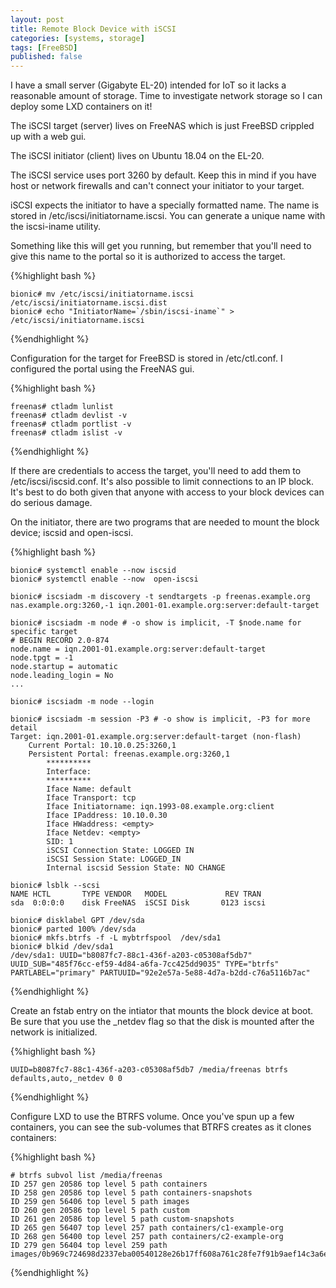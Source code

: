 ```yaml
---
layout: post
title: Remote Block Device with iSCSI
categories: [systems, storage]
tags: [FreeBSD]
published: false
---
```


I have a small server (Gigabyte EL-20) intended for IoT so it lacks a reasonable 
amount of storage.  Time to investigate network storage so I can deploy some 
LXD containers on it!

The iSCSI target (server) lives on FreeNAS which is just FreeBSD crippled up
with a web gui.

The iSCSI initiator (client) lives on Ubuntu 18.04 on the EL-20.

The iSCSI service uses port 3260 by default. Keep this in mind if you have 
host or network firewalls and can't connect your initiator to your target.

iSCSI expects the initiator to have a specially formatted name. The name is
stored in /etc/iscsi/initiatorname.iscsi. You can generate a unique name
with the iscsi-iname utility.

Something like this will get you running, but remember that you'll need
to give this name to the portal so it is authorized to access the target.

{%highlight bash %}
~~~~~~~~~~~~~~~~~~~~~~~~~~~~~~~~~~~
bionic# mv /etc/iscsi/initiatorname.iscsi /etc/iscsi/initiatorname.iscsi.dist
bionic# echo "InitiatorName=`/sbin/iscsi-iname`" > /etc/iscsi/initiatorname.iscsi
~~~~~~~~~~~~~~~~~~~~~~~~~~~~~~~~~~~
{%endhighlight %}

Configuration for the target for FreeBSD is stored in /etc/ctl.conf.
I configured the portal using the FreeNAS gui.

{%highlight bash %}
~~~~~~~~~~~~~~~~~~~~~~~~~~~~~~~~~~~
freenas# ctladm lunlist
freenas# ctladm devlist -v
freenas# ctladm portlist -v
freenas# ctladm islist -v

~~~~~~~~~~~~~~~~~~~~~~~~~~~~~~~~~~~
{%endhighlight %}

If there are credentials to access the target, you'll need to add them to 
/etc/iscsi/iscsid.conf. It's also possible to limit connections to an IP 
block. It's best to do both given that anyone with access to your block 
devices can do serious damage.

On the initiator, there are two programs that are needed to mount the block
device; iscsid and open-iscsi. 

{%highlight bash %}
~~~~~~~~~~~~~~~~~~~~~~~~~~~~~~~~~~~
bionic# systemctl enable --now iscsid 
bionic# systemctl enable --now  open-iscsi

bionic# iscsiadm -m discovery -t sendtargets -p freenas.example.org
nas.example.org:3260,-1 iqn.2001-01.example.org:server:default-target

bionic# iscsiadm -m node # -o show is implicit, -T $node.name for specific target
# BEGIN RECORD 2.0-874
node.name = iqn.2001-01.example.org:server:default-target
node.tpgt = -1
node.startup = automatic
node.leading_login = No
...

bionic# iscsiadm -m node --login

bionic# iscsiadm -m session -P3 # -o show is implicit, -P3 for more detail
Target: iqn.2001-01.example.org:server:default-target (non-flash)
	Current Portal: 10.10.0.25:3260,1
	Persistent Portal: freenas.example.org:3260,1
		**********
		Interface:
		**********
		Iface Name: default
		Iface Transport: tcp
		Iface Initiatorname: iqn.1993-08.example.org:client
		Iface IPaddress: 10.10.0.30
		Iface HWaddress: <empty>
		Iface Netdev: <empty>
		SID: 1
		iSCSI Connection State: LOGGED IN
		iSCSI Session State: LOGGED_IN
		Internal iscsid Session State: NO CHANGE

bionic# lsblk --scsi
NAME HCTL       TYPE VENDOR   MODEL             REV TRAN
sda  0:0:0:0    disk FreeNAS  iSCSI Disk       0123 iscsi

bionic# disklabel GPT /dev/sda
bionic# parted 100% /dev/sda
bionic# mkfs.btrfs -f -L mybtrfspool  /dev/sda1
bionic# blkid /dev/sda1
/dev/sda1: UUID="b8087fc7-88c1-436f-a203-c05308af5db7" UUID_SUB="485f76cc-ef59-4d84-a6fa-7cc425dd9035" TYPE="btrfs" PARTLABEL="primary" PARTUUID="92e2e57a-5e88-4d7a-b2dd-c76a5116b7ac"
~~~~~~~~~~~~~~~~~~~~~~~~~~~~~~~~~~~
{%endhighlight %}

Create an fstab entry on the intiator that mounts the block device at boot. 
Be sure that you use the _netdev flag so that the disk is mounted after the 
network is initialized.

{%highlight bash %}
~~~~~~~~~~~~~~~~~~~~~~~~~~~~~~~~~~~
UUID=b8087fc7-88c1-436f-a203-c05308af5db7 /media/freenas btrfs defaults,auto,_netdev 0 0
~~~~~~~~~~~~~~~~~~~~~~~~~~~~~~~~~~~
{%endhighlight %}

Configure LXD to use the BTRFS volume. Once you've spun up a few containers,
you can see the sub-volumes that BTRFS creates as it clones containers:

{%highlight bash %}
~~~~~~~~~~~~~~~~~~~~~~~~~~~~~~~~~~~
# btrfs subvol list /media/freenas
ID 257 gen 20586 top level 5 path containers
ID 258 gen 20586 top level 5 path containers-snapshots
ID 259 gen 56406 top level 5 path images
ID 260 gen 20586 top level 5 path custom
ID 261 gen 20586 top level 5 path custom-snapshots
ID 265 gen 56407 top level 257 path containers/c1-example-org
ID 268 gen 56400 top level 257 path containers/c2-example-org
ID 279 gen 56404 top level 259 path images/0b969c724698d2337eba00540128e26b17ff608a761c28fe7f91b9aef14c3a6e
~~~~~~~~~~~~~~~~~~~~~~~~~~~~~~~~~~~
{%endhighlight %}
